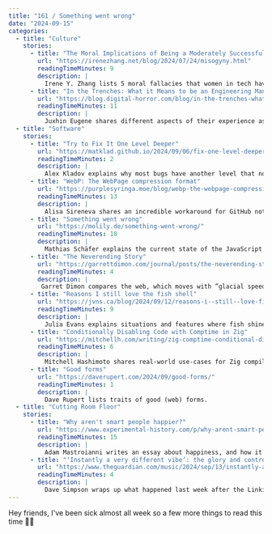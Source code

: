 ```yaml
---
title: "161 / Something went wrong"
date: "2024-09-15"
categories:
  - title: "Culture"
    stories:
      - title: "The Moral Implications of Being a Moderately Successful Computer Scientist and a Woman"
        url: "https://irenezhang.net/blog/2024/07/24/misogyny.html"
        readingTimeMinutes: 9
        description: |
          Irene Y. Zhang lists 5 moral fallacies that women in tech have to deal with.
      - title: "In the Trenches: What it Means to be an Engineering Manager"
        url: "https://blog.digital-horror.com/blog/in-the-trenches-what-it-means-to-be-an-engineering-manager/"
        readingTimeMinutes: 11
        description: |
          Juxhin Eugene shares different aspects of their experience as an engineering manager.
  - title: "Software"
    stories:
      - title: "Try to Fix It One Level Deeper"
        url: "https://matklad.github.io/2024/09/06/fix-one-level-deeper.html"
        readingTimeMinutes: 2
        description: |
          Alex Kladov explains why most bugs have another level that not only fixes the bug but also improves the codebase around it.
      - title: "WebP: The WebPage compression format"
        url: "https://purplesyringa.moe/blog/webp-the-webpage-compression-format/"
        readingTimeMinutes: 13
        description: |
          Alisa Sireneva shares an incredible workaround for GitHub not supporting Brotli compression.
      - title: "Something went wrong"
        url: "https://molily.de/something-went-wrong/"
        readingTimeMinutes: 18
        description: |
          Mat​hia⁠s S​chäf⁠er explains the current state of the JavaScript crisis, and ways we could solve it.
      - title: "The Neverending Story"
        url: "https://garrettdimon.com/journal/posts/the-neverending-story"
        readingTimeMinutes: 4
        description: |
         Garret Dimon compares the web, which moves with ”glacial speeds“, to new and shiny, but short-lived technologies.
      - title: "Reasons I still love the fish shell"
        url: "https://jvns.ca/blog/2024/09/12/reasons-i--still--love-fish/"
        readingTimeMinutes: 9
        description: |
          Julia Evans explains situations and features where fish shines.
      - title: "Conditionally Disabling Code with Comptime in Zig"
        url: "https://mitchellh.com/writing/zig-comptime-conditional-disable"
        readingTimeMinutes: 6
        description: |
          Mitchell Hashimoto shares real-world use-cases for Zig compile and why it's more powerful than that of other languages.
      - title: "Good forms"
        url: "https://daverupert.com/2024/09/good-forms/"
        readingTimeMinutes: 1
        description: |
          Dave Rupert lists traits of good (web) forms.
  - title: "Cutting Room Floor"
    stories:
      - title: "Why aren't smart people happier?"
        url: "https://www.experimental-history.com/p/why-arent-smart-people-happier"
        readingTimeMinutes: 15
        description: |
          Adam Mastroianni writes an essay about happiness, and how it correlates with intelligence (or does it?).
      - title: "‘Instantly a very different vibe’: the glory and controversy of Linkin Park’s explosive comeback"
        url: "https://www.theguardian.com/music/2024/sep/13/instantly-a-very-different-vibe-the-glory-and-controversy-of-linkin-parks-explosive-comeback"
        readingTimeMinutes: 4
        description: |
          Dave Simpson wraps up what happened last week after the Linkin Park comeback.
---
```


Hey friends, I've been sick almost all week so a few more things to read this
time ✌🏻
